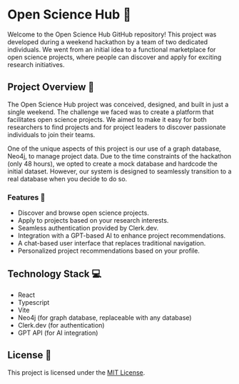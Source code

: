 # Open Science Hub 🌟

Welcome to the Open Science Hub GitHub repository! This project was developed during a weekend hackathon by a team of two dedicated individuals. We went from an initial idea to a functional marketplace for open science projects, where people can discover and apply for exciting research initiatives.

## Project Overview 📝

The Open Science Hub project was conceived, designed, and built in just a single weekend. The challenge we faced was to create a platform that facilitates open science projects. We aimed to make it easy for both researchers to find projects and for project leaders to discover passionate individuals to join their teams.

One of the unique aspects of this project is our use of a graph database, Neo4j, to manage project data. Due to the time constraints of the hackathon (only 48 hours), we opted to create a mock database and hardcode the initial dataset. However, our system is designed to seamlessly transition to a real database when you decide to do so.

### Features 🤖

- Discover and browse open science projects.
- Apply to projects based on your research interests.
- Seamless authentication provided by Clerk.dev.
- Integration with a GPT-based AI to enhance project recommendations.
- A chat-based user interface that replaces traditional navigation.
- Personalized project recommendations based on your profile.

## Technology Stack 💻

- React
- Typescript
- Vite
- Neo4j (for graph database, replaceable with any database)
- Clerk.dev (for authentication)
- GPT API (for AI integration)

## License 📜

This project is licensed under the [MIT License](LICENSE).

